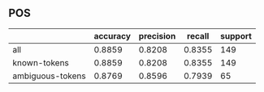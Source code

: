 
## POS

|                  | accuracy | precision | recall | support |
|------------------|----------|-----------|--------|---------|
| all              | 0.8859   | 0.8208    | 0.8355 | 149     |
| known-tokens     | 0.8859   | 0.8208    | 0.8355 | 149     |
| ambiguous-tokens | 0.8769   | 0.8596    | 0.7939 | 65      |

